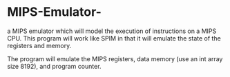 # MIPS-Emulator-
 a MIPS emulator which will model the execution of instructions on a MIPS CPU.  This program will work like SPIM in that it will emulate the state of the registers and memory.

The program will emulate the MIPS registers, data memory (use an int array size 8192), and program counter.
